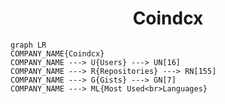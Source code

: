 <h1 align="center">Coindcx</h1>

```mermaid
graph LR
COMPANY_NAME{Coindcx}
COMPANY_NAME ---> U{Users} ---> UN[16]
COMPANY_NAME ---> R{Repositories} ---> RN[155]
COMPANY_NAME ---> G{Gists} ---> GN[7]
COMPANY_NAME ---> ML{Most Used<br>Languages}
```
